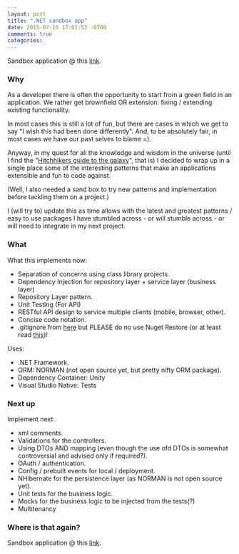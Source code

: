 ```yaml
---
layout: post
title: ".NET sandbox app"
date: 2015-07-16 17:01:53 -0700
comments: true
categories: 
---
```


Sandbox application @ this [link](https://github.com/AndreaHK5/NetSandbox). 

### Why

As a developer there is often the opportunity to start from a green field in an application. We rather get brownfield OR extension: fixing / extending existing functionality. 

In most cases this is still a lot of fun, but there are cases in which we get to say "I wish this had been done differently". And, to be absolutely fair, in most cases we have our past selves to blame =).

Anyway, in my quest for all the knowledge and wisdom in the universe (until I find the "[Hitchhikers guide to the galaxy](https://www.youtube.com/watch?v=MbGNcoB2Y4I)", that is) I decided to wrap up in a single place some of the interesting patterns that make an applications extensible and fun to code against.

(Well, I also needed a sand box to try new patterns and implementation before tackling them on a project.)

I (will try to) update this as time allows with the latest and greatest patterns / easy to use packages I have stumbled across - or will stumble across - or will need to integrate in my next project.

### What 
What this implements now: 

* Separation of concerns using class library projects. 
* Dependency Injection for repository layer + service layer (business layer) 
* Repository Layer pattern. 
* Unit Testing (For API) 
* RESTful API design to service multiple clients (mobile, browser, other).
* Concise code notation.
* .gitignore from [here](https://github.com/github/gitignore/blob/master/VisualStudio.gitignore) but PLEASE do no use Nuget Restore (or at least read [this](http://www.xavierdecoster.com/migrate-away-from-msbuild-based-nuget-package-restore))! 

Uses:

* .NET Framework. 
* ORM: NORMAN (not open source yet, but pretty nifty ORM package).
* Dependency Container: Unity
* Visual Studio Native: Tests

### Next up

Implement next:

* xml comments.
* Validations for the controllers.
* Using DTOs AND mapping (even though the use ofd DTOs is somewhat controversial and advised only if required?).
* OAuth / authentication.
* Config / prebuilt events for local / deployment.
* NHibernate for the persistence layer (as NORMAN is not open source yet).
* Unit tests for the business logic.
* Mocks for the business logic to be injected from the tests(?)
* Multitenancy

### Where is that	 again?

Sandbox application @ this [link](https://github.com/AndreaHK5/NetSandbox).